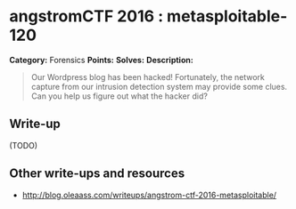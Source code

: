 # angstromCTF 2016 : metasploitable-120

**Category:** Forensics
**Points:** 
**Solves:** 
**Description:**

> Our Wordpress blog has been hacked! Fortunately, the network capture from our intrusion detection system may provide some clues. Can you help us figure out what the hacker did? 
> 


## Write-up

(TODO)

## Other write-ups and resources

* http://blog.oleaass.com/writeups/angstrom-ctf-2016-metasploitable/
